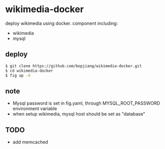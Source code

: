 # wikimedia-docker
deploy wikimedia using docker.
component including:
- wikimedia
- mysql

## deploy

~~~bash
$ git clone https://github.com/bopjiang/wikimedia-docker.git
$ cd wikimedia-docker
$ fig up -d
~~~

## note
- Mysql password is set in fig.yaml, through MYSQL_ROOT_PASSWORD environment variable
- when setup wikimedia, mysql host should be set as "database"

## TODO
- add memcached


